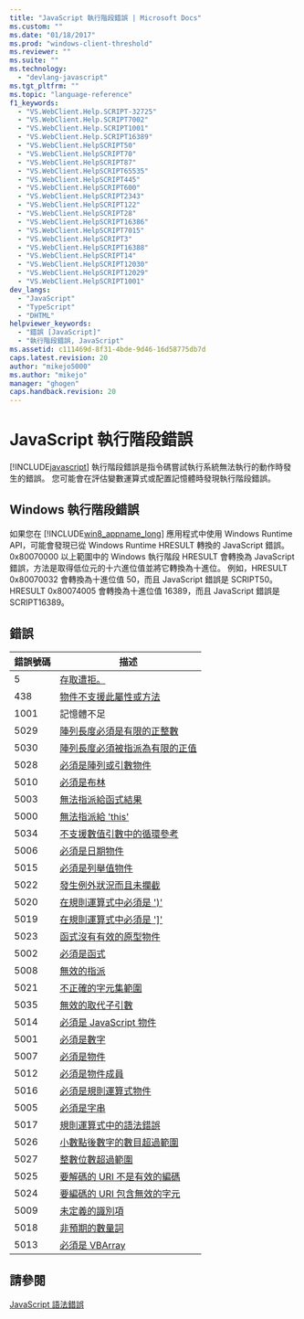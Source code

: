 ```yaml
---
title: "JavaScript 執行階段錯誤 | Microsoft Docs"
ms.custom: ""
ms.date: "01/18/2017"
ms.prod: "windows-client-threshold"
ms.reviewer: ""
ms.suite: ""
ms.technology: 
  - "devlang-javascript"
ms.tgt_pltfrm: ""
ms.topic: "language-reference"
f1_keywords: 
  - "VS.WebClient.Help.SCRIPT-32725"
  - "VS.WebClient.Help.SCRIPT7002"
  - "VS.WebClient.Help.SCRIPT1001"
  - "VS.WebClient.Help.SCRIPT16389"
  - "VS.WebClient.HelpSCRIPT50"
  - "VS.WebClient.HelpSCRIPT70"
  - "VS.WebClient.HelpSCRIPT87"
  - "VS.WebClient.HelpSCRIPT65535"
  - "VS.WebClient.HelpSCRIPT445"
  - "VS.WebClient.HelpSCRIPT600"
  - "VS.WebClient.HelpSCRIPT2343"
  - "VS.WebClient.HelpSCRIPT122"
  - "VS.WebClient.HelpSCRIPT28"
  - "VS.WebClient.HelpSCRIPT16386"
  - "VS.WebClient.HelpSCRIPT7015"
  - "VS.WebClient.HelpSCRIPT3"
  - "VS.WebClient.HelpSCRIPT16388"
  - "VS.WebClient.HelpSCRIPT14"
  - "VS.WebClient.HelpSCRIPT12030"
  - "VS.WebClient.HelpSCRIPT12029"
  - "VS.WebClient.HelpSCRIPT1001"
dev_langs: 
  - "JavaScript"
  - "TypeScript"
  - "DHTML"
helpviewer_keywords: 
  - "錯誤 [JavaScript]"
  - "執行階段錯誤, JavaScript"
ms.assetid: c111469d-8f31-4bde-9d46-16d58775db7d
caps.latest.revision: 20
author: "mikejo5000"
ms.author: "mikejo"
manager: "ghogen"
caps.handback.revision: 20
---
```

# JavaScript 執行階段錯誤
[!INCLUDE[javascript](../../javascript/includes/javascript-md.md)] 執行階段錯誤是指令碼嘗試執行系統無法執行的動作時發生的錯誤。 您可能會在評估變數運算式或配置記憶體時發現執行階段錯誤。  
  
## Windows 執行階段錯誤  
 如果您在 [!INCLUDE[win8_appname_long](../../javascript/includes/win8-appname-long-md.md)] 應用程式中使用 Windows Runtime API，可能會發現已從 Windows Runtime HRESULT 轉換的 JavaScript 錯誤。 0x80070000 以上範圍中的 Windows 執行階段 HRESULT 會轉換為 JavaScript 錯誤，方法是取得低位元的十六進位值並將它轉換為十進位。 例如，HRESULT 0x80070032 會轉換為十進位值 50，而且 JavaScript 錯誤是 SCRIPT50。 HRESULT 0x80074005 會轉換為十進位值 16389，而且 JavaScript 錯誤是 SCRIPT16389。  
  
## 錯誤  
  
|錯誤號碼|描述|  
|----------|--------|  
|5|[存取遭拒。](../../javascript/misc/access-is-denied.md)|  
|438|[物件不支援此屬性或方法](../../javascript/misc/object-doesn-t-support-this-property-or-method.md)|  
|1001|記憶體不足|  
|5029|[陣列長度必須是有限的正整數](../../javascript/misc/array-length-must-be-a-finite-positive-integer.md)|  
|5030|[陣列長度必須被指派為有限的正值](../../javascript/misc/array-length-must-be-assigned-a-finite-positive-number.md)|  
|5028|[必須是陣列或引數物件](../../javascript/misc/array-or-arguments-object-expected.md)|  
|5010|[必須是布林](../../javascript/misc/boolean-expected.md)|  
|5003|[無法指派給函式結果](../../javascript/misc/cannot-assign-to-a-function-result.md)|  
|5000|[無法指派給 'this'](../../javascript/misc/cannot-assign-to-this.md)|  
|5034|[不支援數值引數中的循環參考](../../javascript/misc/circular-reference-in-value-argument-not-supported.md)|  
|5006|[必須是日期物件](../../javascript/misc/date-object-expected.md)|  
|5015|[必須是列舉值物件](../../javascript/misc/enumerator-object-expected.md)|  
|5022|[發生例外狀況而且未攔截](../../javascript/misc/exception-thrown-and-not-caught.md)|  
|5020|[在規則運算式中必須是 '\)'](../../javascript/misc/expected-right-parenthesis-in-regular-expression-javascript.md)|  
|5019|[在規則運算式中必須是 '&#93;'](../../javascript/misc/expected-right-square-bracket-in-regular-expression-javascript.md)|  
|5023|[函式沒有有效的原型物件](../../javascript/misc/function-does-not-have-a-valid-prototype-object.md)|  
|5002|[必須是函式](../../javascript/misc/function-expected.md)|  
|5008|[無效的指派](../../javascript/misc/illegal-assignment-javascript.md)|  
|5021|[不正確的字元集範圍](../../javascript/misc/invalid-range-in-character-set-javascript.md)|  
|5035|[無效的取代子引數](../../javascript/misc/invalid-replacer-argument.md)|  
|5014|[必須是 JavaScript 物件](../../javascript/misc/javascript-object-expected.md)|  
|5001|[必須是數字](../../javascript/misc/number-expected.md)|  
|5007|[必須是物件](../../javascript/misc/object-expected.md)|  
|5012|[必須是物件成員](../../javascript/misc/object-member-expected.md)|  
|5016|[必須是規則運算式物件](../../javascript/misc/regular-expression-object-expected.md)|  
|5005|[必須是字串](../../javascript/misc/string-expected.md)|  
|5017|[規則運算式中的語法錯誤](../../javascript/misc/syntax-error-in-regular-expression-javascript.md)|  
|5026|[小數點後數字的數目超過範圍](../../javascript/misc/the-number-of-fractional-digits-is-out-of-range.md)|  
|5027|[整數位數超過範圍](../../javascript/misc/the-precision-is-out-of-range.md)|  
|5025|[要解碼的 URI 不是有效的編碼](../../javascript/misc/the-uri-to-be-decoded-is-not-a-valid-encoding.md)|  
|5024|[要編碼的 URI 包含無效的字元](../../javascript/misc/the-uri-to-be-encoded-contains-an-invalid-character.md)|  
|5009|[未定義的識別項](../../javascript/misc/undefined-identifier.md)|  
|5018|[非預期的數量詞](../../javascript/misc/unexpected-quantifier-javascript.md)|  
|5013|[必須是 VBArray](../../javascript/misc/vbarray-expected.md)|  
  
## 請參閱  
 [JavaScript 語法錯誤](../../javascript/reference/javascript-syntax-errors.md)